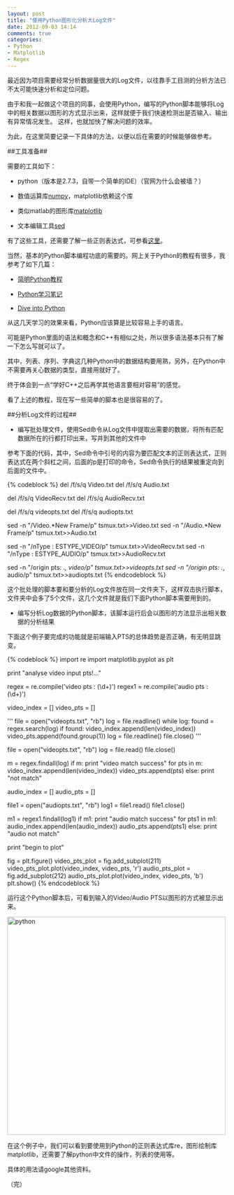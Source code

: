 ```yaml
---
layout: post
title: "使用Python图形化分析大Log文件"
date: 2012-09-03 14:14
comments: true
categories: 
- Python
- Matplotlib
- Regex
---
```


最近因为项目需要经常分析数据量很大的Log文件，以往靠手工目测的分析方法已不太可能快速分析和定位问题。

由于和我一起做这个项目的同事，会使用Python，编写的Python脚本能够将Log中的相关数据以图形的方式显示出来，这样就便于我们快速检测出是否输入、输出有异常情况发生。
这样，也就加快了解决问题的效率。

为此，在这里简要记录一下具体的方法，以便以后在需要的时候能够做参考。

<!--more-->

##工具准备##

需要的工具如下：

- python（版本是2.7.3，自带一个简单的IDE）（官网为什么会被墙？）

- 数值运算库[numpy](http://sourceforge.net/projects/numpy/files/NumPy/)，matplotlib依赖这个库

- 类似matlab的图形库[matplotlib](http://matplotlib.sourceforge.net/)

- 文本编辑工具[sed](http://gnuwin32.sourceforge.net/packages/sed.htm)

有了这些工具，还需要了解一些正则表达式，可参看[这里](http://shanewfx.github.com/blog/2012/09/01/learning-regex/)。

当然，基本的Python脚本编程功底的需要的。网上关于Python的教程有很多，我参考了如下几篇：

- [简明Python教程](http://woodpecker.org.cn/abyteofpython_cn/chinese/)

- [Python学习笔记](http://docs.linuxtone.org/ebooks/Python/python%E5%AD%A6%E4%B9%A0%E7%AC%94%E8%AE%B0.pdf)

- [Dive into Python](http://woodpecker.org.cn/diveintopython/)

从这几天学习的效果来看，Python应该算是比较容易上手的语言。

可能是Python里面的语法和概念和C++有相似之处，所以很多语法基本只有了解一下怎么写就可以了。

其中，列表、序列、字典这几种Python中的数据结构要用熟，另外，在Python中不需要再关心数据的类型，直接用就好了。

终于体会到一点“学好C++之后再学其他语言要相对容易”的感觉。

看了上述的教程，现在写一些简单的脚本也是很容易的了。

##分析Log文件的过程##

- 编写批处理文件，使用Sed命令从Log文件中提取出需要的数据，将所有匹配数据所在的行都打印出来，写并到其他的文件中

参考下面的代码，其中，Sed命令中引号的内容为要匹配文本的正则表达式，正则表达式在两个斜杠之间，后面的p是打印的命令，Sed命令执行的结果被重定向到后面的文件中。

{% codeblock %}
del /f/s/q Video.txt
del /f/s/q Audio.txt

del /f/s/q VideoRecv.txt
del /f/s/q AudioRecv.txt

del /f/s/q videopts.txt
del /f/s/q audiopts.txt

sed -n "/Video.*New Frame/p" tsmux.txt>>Video.txt
sed -n "/Audio.*New Frame/p" tsmux.txt>>Audio.txt

sed -n "/nType : ESTYPE_VIDEO/p" tsmux.txt>>VideoRecv.txt
sed -n "/nType : ESTYPE_AUDIO/p" tsmux.txt>>AudioRecv.txt

sed -n "/origin pts: .*, video/p" tsmux.txt>>videopts.txt
sed -n "/origin pts: .*, audio/p" tsmux.txt>>audiopts.txt
{% endcodeblock %}

这个批处理的脚本要和要分析的Log文件放在同一文件夹下，这样双击执行脚本，文件夹中会多了5个文件，这几个文件就是我们下面Python脚本需要用到的。

- 编写分析Log数据的Python脚本，该脚本运行后会以图形的方法显示出相关数据的分析结果

下面这个例子要完成的功能就是前端输入PTS的总体趋势是否正确，有无明显跳变。

{% codeblock %}
import re
import matplotlib.pyplot as plt

print "analyse video input pts!..."

regex  = re.compile('video pts : (\d+)')
regex1 = re.compile('audio pts : (\d+)')

video_index = []
video_pts   = []

'''
file = open("videopts.txt", "rb")
log = file.readline()
while log:
    found = regex.search(log)
    if found:
        video_index.append(len(video_index))
        video_pts.append(found.group(1))
    log = file.readline()
file.close()
'''

file  = open("videopts.txt", "rb")
log = file.read()
file.close()

m = regex.findall(log)
if m:
    print "video match success"
    for pts in m:
        video_index.append(len(video_index))
        video_pts.append(pts)
else:
    print "not match"


audio_index = []
audio_pts   = []

file1 = open("audiopts.txt", "rb")
log1 = file1.read()
file1.close()

m1 = regex1.findall(log1)
if m1:
    print "audio match success"
    for pts1 in m1:
        audio_index.append(len(audio_index))
        audio_pts.append(pts1)
else:
    print "audio not match"

print "begin to plot"

fig = plt.figure()
video_pts_plot = fig.add_subplot(211)
video_pts_plot.plot(video_index, video_pts, 'r')
audio_pts_plot = fig.add_subplot(212)
audio_pts_plot.plot(video_index, video_pts, 'b')
plt.show()
{% endcodeblock %}

运行这个Python脚本后，可看到输入的Video/Audio PTS以图形的方式被显示出来。

<a href="http://www.flickr.com/photos/shanewfx/7919967470/" title="Flickr 上 shanewfx 的 python"><img src="http://farm9.staticflickr.com/8169/7919967470_a8847583ce.jpg" width="500" height="498" alt="python"></a>

在这个例子中，我们可以看到要使用到Python的正则表达式库re，图形绘制库matplotlib，还需要了解python中文件的操作，列表的使用等。

具体的用法请google其他资料。

（完）


